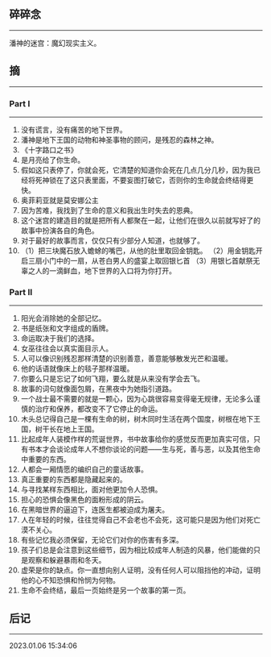 
## 碎碎念
-----

潘神的迷宫：魔幻现实主义。


## 摘
----


### Part I
-----

1. 没有谎言，没有痛苦的地下世界。
2. 潘神是地下王国的动物和神圣事物的顾问，是残忍的森林之神。
3. 《十字路口之书》
4. 是月亮给了你生命。
5. 假如这只表停了，你就会死，它清楚的知道你会死在几点几分几秒，因为我已经将死神锁在了这只表里面，不要妄图打破它，否则你的生命就会终结得更快。
6. 奥菲莉亚就是莫安娜公主
7. 因为苦难，我找到了生命的意义和我出生时失去的恩典。
8. 这个迷宫的建造目的就是把所有人都聚在一起，让他们在很久以前就写好了的故事中扮演各自的角色。
9. 对于最好的故事而言，仅仅只有少部分人知道，也就够了。
10. （1）把三块魔石放入蟾蜍的嘴巴，从他的肚里取回金钥匙。
（2）用金钥匙开启三扇小门中的一扇，从苍白男人的盛宴上取回银匕首
（3）用银匕首献祭无辜之人的一滴鲜血，地下世界的入口将为你打开。



### Part II 
----

1. 阳光会消除她的全部记忆。
2. 书是纸张和文字组成的盾牌。
3. 命运取决于我们的选择。
4. 女巫往往会以真实面目示人。
5. 人可以像识别残忍那样清楚的识别善意，善意能够散发光芒和温暖。
6. 他的话语就像床上的毯子那样温暖。
7. 你要么只是忘记了如何飞翔，要么就是从来没有学会去飞。
8. 故事的词句就像面包屑，在黑夜中为她指引道路。
9. 一个战士最不需要的就是一颗心，因为心跳很容易变得毫无规律，无论多么谨慎的治疗和保养，都改变不了它停止的命运。
10. 木头总记得自己是一棵有生命的树，树木同时生活在两个国度，树根在地下王国，树干长在地上王国。
11. 比起成年人装模作样的荒诞世界，书中故事给你的感觉反而更加真实可信，只有书本才会谈论成年人不想你谈论的问题——生与死，善与恶，以及其他生命中重要的东西。
12. 人都会一厢情愿的编织自己的童话故事。
13. 真正重要的东西都是隐藏起来的。
14. 与寻找某样东西相比，面对他更加令人恐惧。
15. 担心的恐惧会像黑色的面粉形成的阴云。
16. 在黑暗世界的逼迫下，连医生都被迫成为屠夫。
17. 人在年轻的时候，往往觉得自己不会老也不会死，这可能只是因为他们对死亡漠不关心。
18. 有些记忆我必须保留，无论它们对你的伤害有多深。
19. 孩子们总是会注意到这些细节，因为相比较成年人制造的风暴，他们能做的只是观察和躲避暴雨和冬天。
20. 虚荣是你的缺点。你一直想向别人证明，没有任何人可以阻挡他的冲动，证明他的心不知恐惧和怜悯为何物。
21. 生命不会终结，最后一页始终是另一个故事的第一页。


## 后记
----

2023.01.06 15:34:06
